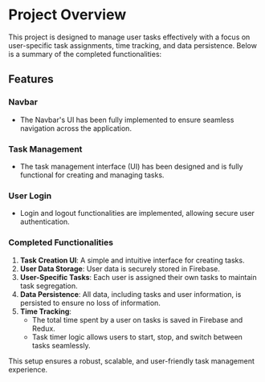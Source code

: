 # Project Overview  

This project is designed to manage user tasks effectively with a focus on user-specific task assignments, time tracking, and data persistence. Below is a summary of the completed functionalities:  

## Features  

### Navbar  
- The Navbar's UI has been fully implemented to ensure seamless navigation across the application.  

### Task Management  
- The task management interface (UI) has been designed and is fully functional for creating and managing tasks.  

### User Login  
- Login and logout functionalities are implemented, allowing secure user authentication.  

### Completed Functionalities  
1. **Task Creation UI**: A simple and intuitive interface for creating tasks.  
2. **User Data Storage**: User data is securely stored in Firebase.  
3. **User-Specific Tasks**: Each user is assigned their own tasks to maintain task segregation.  
4. **Data Persistence**: All data, including tasks and user information, is persisted to ensure no loss of information.  
5. **Time Tracking**:  
   - The total time spent by a user on tasks is saved in Firebase and Redux.  
   - Task timer logic allows users to start, stop, and switch between tasks seamlessly.  

This setup ensures a robust, scalable, and user-friendly task management experience.  
